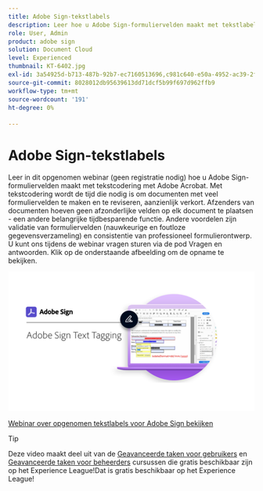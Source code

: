 ```yaml
---
title: Adobe Sign-tekstlabels
description: Leer hoe u Adobe Sign-formuliervelden maakt met tekstlabels met Adobe Acrobat
role: User, Admin
product: adobe sign
solution: Document Cloud
level: Experienced
thumbnail: KT-6402.jpg
exl-id: 3a54925d-b713-487b-92b7-ec7160513696,c981c640-e50a-4952-ac39-2f90d6d0cf08
source-git-commit: 8028012db95639613dd71dcf5b99f697d962ffb9
workflow-type: tm+mt
source-wordcount: '191'
ht-degree: 0%

---
```


# Adobe Sign-tekstlabels

Leer in dit opgenomen webinar (geen registratie nodig) hoe u Adobe Sign-formuliervelden maakt met tekstcodering met Adobe Acrobat. Met tekstcodering wordt de tijd die nodig is om documenten met veel formuliervelden te maken en te reviseren, aanzienlijk verkort. Afzenders van documenten hoeven geen afzonderlijke velden op elk document te plaatsen - een andere belangrijke tijdbesparende functie. Andere voordelen zijn validatie van formuliervelden (nauwkeurige en foutloze gegevensverzameling) en consistentie van professioneel formulierontwerp. U kunt ons tijdens de webinar vragen sturen via de pod Vragen en antwoorden. Klik op de onderstaande afbeelding om de opname te bekijken.

[![Controlesessie](../assets/Text-Tagging.png)](https://event.on24.com/wcc/r/2338276/415BE4603F60A61A546C0A91528B444F)

[Webinar over opgenomen tekstlabels voor Adobe Sign bekijken](https://event.on24.com/wcc/r/2338276/415BE4603F60A61A546C0A91528B444F)

>[!TIP]
>
>Deze video maakt deel uit van de [Geavanceerde taken voor gebruikers](https://experienceleague.adobe.com/?recommended=Sign-U-1-2020.3) en [Geavanceerde taken voor beheerders](https://experienceleague.adobe.com/?recommended=Sign-A-1-2020.1) cursussen die gratis beschikbaar zijn op het Experience League!Dat is gratis beschikbaar op het Experience League!
